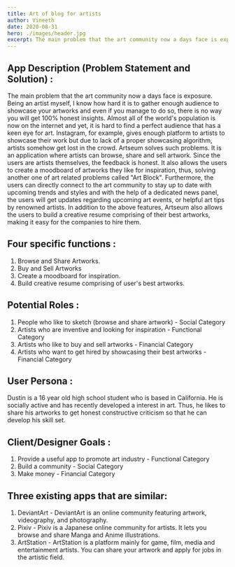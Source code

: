 ```yaml
---
title: Art of blog for artists
author: Vineeth
date: 2020-08-31
hero: ./images/header.jpg
excerpt: The main problem that the art community now a days face is exposure. Being an artist myself, I know how hard it is to gather enough
---
```


## App Description (Problem Statement and Solution) :

The main problem that the art community now a days face is exposure. Being an artist myself, I know how hard it is to
gather enough audience to showcase your artworks and even if you manage to do so, there is no way you will get 100%
honest insights. Almost all of the world's population is now on the internet and yet, it is hard to find a perfect audience that
has a keen eye for art. Instagram, for example, gives enough platform to artists to showcase their work but due to lack of a
proper showcasing algorithm, artists somehow get lost in the crowd.
Artseum solves such problems. It is an application where artists can browse, share and sell artwork. Since the users are
artists themselves, the feedback is honest. It also allows the users to create a moodboard of artworks they like for
inspiration, thus, solving another one of art related problems called "Art Block".
Furthermore, the users can directly connect to the art community to stay up to date with upcoming trends and styles and
with the help of a dedicated news panel, the users will get updates regarding upcoming art events, or helpful art tips by
renowned artists. In addition to the above features, Artseum also allows the users to build a creative resume comprising of
their best artworks, making it easy for the companies to hire them.

## Four specific functions :
1. Browse and Share Artworks.
2. Buy and Sell Artworks
3. Create a moodboard for inspiration.
4. Build creative resume comprising of user's best artworks.

## Potential Roles :
1. People who like to sketch (browse and share artwork) - Social Category
2. Artists who are inventive and looking for inspiration - Functional Category
3. Artists who like to buy and sell artworks - Financial Category
4. Artists who want to get hired by showcasing their best artworks - Financial Category

## User Persona :
Dustin is a 16 year old high school student who is based in California. He is socially active and has recently developed
a interest in art. Thus, he likes to share his artworks to get honest constructive criticism so that he can develop his skill
set.

## Client/Designer Goals :
1. Provide a useful app to promote art industry - Functional Category
2. Build a community - Social Category
3. Make money - Financial Category

## Three existing apps that are similar:
1. DeviantArt - DeviantArt is an online community featuring artwork, videography, and photography.
2. Pixiv - Pixiv is a Japanese online community for artists. It lets you browse and share Manga and Anime illustrations.
3. ArtStation - ArtStation is a platform mainly for game, film, media and entertainment artists. You can share your
artwork and apply for jobs in the artistic field.


